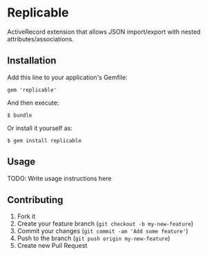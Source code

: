 # Replicable

ActiveRecord extension that allows JSON import/export with nested attributes/associations.

## Installation

Add this line to your application's Gemfile:

    gem 'replicable'

And then execute:

    $ bundle

Or install it yourself as:

    $ gem install replicable

## Usage

TODO: Write usage instructions here

## Contributing

1. Fork it
2. Create your feature branch (`git checkout -b my-new-feature`)
3. Commit your changes (`git commit -am 'Add some feature'`)
4. Push to the branch (`git push origin my-new-feature`)
5. Create new Pull Request
